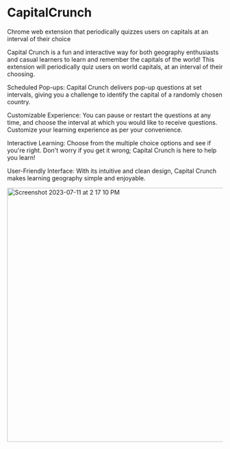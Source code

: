 # CapitalCrunch
Chrome web extension that periodically quizzes users on capitals at an interval of their choice

Capital Crunch is a fun and interactive way for both geography enthusiasts 
and casual learners to learn and remember the capitals of the world! 
This extension will periodically quiz users on world capitals, at an interval of their choosing. 

Scheduled Pop-ups: Capital Crunch delivers pop-up questions at set intervals, 
giving you a challenge to identify the capital of a randomly chosen country.

Customizable Experience: You can pause or restart the questions at any time, 
and choose the interval at which you would like to receive questions. Customize your learning experience as per your convenience.

Interactive Learning: Choose from the multiple choice options and see if you're right.
Don't worry if you get it wrong; Capital Crunch is here to help you learn!

User-Friendly Interface: With its intuitive and clean design, Capital Crunch makes learning geography simple and enjoyable.



<img width="593" alt="Screenshot 2023-07-11 at 2 17 10 PM" src="https://github.com/azamjb/CapitalCrunch/assets/85136312/a818e530-784b-40fa-a398-5731a2e0c9e1">
